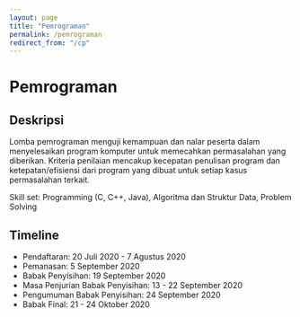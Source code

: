 ```yaml
---
layout: page
title: "Pemrograman"
permalink: /pemrograman
redirect_from: "/cp"
---
```


# Pemrograman

## Deskripsi
Lomba pemrograman menguji kemampuan dan nalar peserta dalam menyelesaikan program komputer untuk memecahkan permasalahan yang diberikan.
Kriteria penilaian mencakup kecepatan penulisan program dan ketepatan/efisiensi dari program yang dibuat untuk setiap kasus permasalahan terkait.

Skill set: Programming (C, C++, Java), Algoritma dan Struktur Data, Problem Solving 


## Timeline
- Pendaftaran: 20 Juli 2020 - 7 Agustus 2020
- Pemanasan: 5 September 2020
- Babak Penyisihan: 19 September 2020
- Masa Penjurian Babak Penyisihan: 13 - 22 September 2020
- Pengumuman Babak Penyisihan: 24 September 2020
- Babak Final: 21 - 24 Oktober 2020